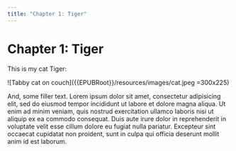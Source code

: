 ```yaml
---
title: "Chapter 1: Tiger"
---
```

# Chapter 1: Tiger

This is my cat Tiger:

![Tabby cat on couch]({{EPUBRoot}}/resources/images/cat.jpeg =300x225)


And, some filler text. Lorem ipsum dolor sit amet, consectetur adipisicing elit, sed do eiusmod tempor incididunt ut labore et dolore magna aliqua. Ut enim ad minim veniam, quis nostrud exercitation ullamco laboris nisi ut aliquip ex ea commodo consequat. Duis aute irure dolor in reprehenderit in voluptate velit esse cillum dolore eu fugiat nulla pariatur. Excepteur sint occaecat cupidatat non proident, sunt in culpa qui officia deserunt mollit anim id est laborum.
